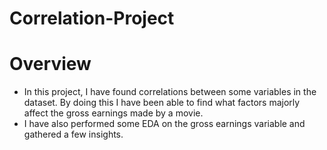 # Correlation-Project

# Overview

- In this project, I have found correlations between some variables in the dataset. By doing this I have been able to find what factors majorly affect the gross earnings made by a movie.
- I have also performed some EDA on the gross earnings variable and gathered a few insights.
